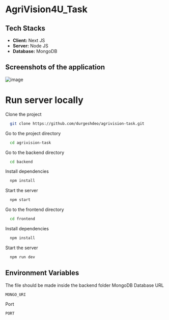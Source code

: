 # AgriVision4U_Task

## Tech Stacks

- **Client:** Next JS
- **Server:** Node JS
- **Database:** MongoDB

## Screenshots of the application

![image](https://github.com/user-attachments/assets/619fee76-6c0b-4c28-8f94-ea2ccaff9048)





# Run server locally

Clone the project

```bash
  git clone https://github.com/durgeshdeo/agrivision-task.git
```


Go to the project directory

```bash
  cd agrivision-task
```


Go to the backend directory

```bash
  cd backend
```

Install dependencies

```bash
  npm install
```

Start the server

```bash
  npm start
```

Go to the frontend directory

```bash
  cd frontend
```

Install dependencies

```bash
  npm install
```

Start the server

```bash
  npm run dev
```

## Environment Variables
The file should be made inside the backend folder
MongoDB Database URL 
```bash
MONGO_URI
```

Port
```bash
PORT
```

